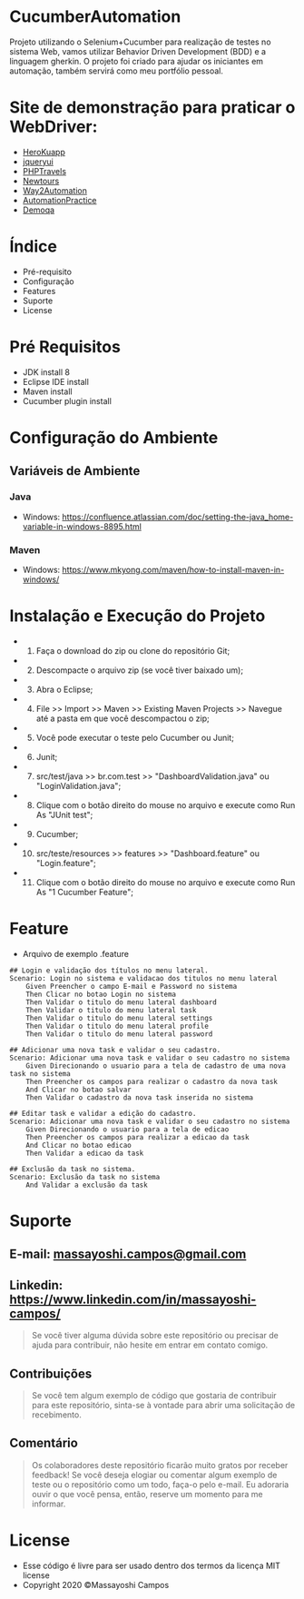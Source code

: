 # CucumberAutomation
Projeto utilizando o Selenium+Cucumber para realização de testes no sistema Web, vamos utilizar Behavior Driven Development (BDD) e a linguagem gherkin. O projeto foi criado para ajudar os iniciantes em automação, também servirá como meu portfólio pessoal.

# Site de demonstração para praticar o WebDriver:

- [HeroKuapp](http://the-internet.herokuapp.com/)
- [jqueryui](https://jqueryui.com/demos/)
- [PHPTravels](https://phptravels.com/demo/)
- [Newtours](http://newtours.demoaut.com/)
- [Way2Automation](http://www.way2automation.com/demo.html)
- [AutomationPractice](http://automationpractice.com/index.php)
- [Demoqa](https://demoqa.com/)

# Índice

- Pré-requisito
- Configuração
- Features
- Suporte
- License

# Pré Requisitos

- JDK install 8
- Eclipse IDE install
- Maven install
- Cucumber plugin install

# Configuração do Ambiente

## Variáveis de Ambiente

### Java

- Windows: https://confluence.atlassian.com/doc/setting-the-java_home-variable-in-windows-8895.html

### Maven

- Windows: https://www.mkyong.com/maven/how-to-install-maven-in-windows/


# Instalação e Execução do Projeto

- 1. Faça o download do zip ou clone do repositório Git;
- 2. Descompacte o arquivo zip (se você tiver baixado um);
- 3. Abra o Eclipse;
- 4. File >> Import >> Maven >> Existing Maven Projects >> Navegue até a pasta em que você descompactou o zip;
- 5. Você pode executar o teste pelo Cucumber ou Junit;
- 6. Junit;
- 7. src/test/java >> br.com.test >> "DashboardValidation.java" ou "LoginValidation.java";
- 8. Clique com o botão direito do mouse no arquivo e execute como Run As "JUnit test";
- 9. Cucumber;
- 10. src/teste/resources >> features >> "Dashboard.feature" ou "Login.feature";  
- 11. Clique com o botão direito do mouse no arquivo e execute como Run As "1 Cucumber Feature";

# Feature

- Arquivo de exemplo .feature

```
## Login e validação dos títulos no menu lateral.
Scenario: Login no sistema e validacao dos titulos no menu lateral
    Given Preencher o campo E-mail e Password no sistema
    Then Clicar no botao Login no sistema
    Then Validar o titulo do menu lateral dashboard
    Then Validar o titulo do menu lateral task
    Then Validar o titulo do menu lateral settings
    Then Validar o titulo do menu lateral profile
    Then Validar o titulo do menu lateral password

## Adicionar uma nova task e validar o seu cadastro.
Scenario: Adicionar uma nova task e validar o seu cadastro no sistema
    Given Direcionando o usuario para a tela de cadastro de uma nova task no sistema
    Then Preencher os campos para realizar o cadastro da nova task
    And Clicar no botao salvar
    Then Validar o cadastro da nova task inserida no sistema

## Editar task e validar a edição do cadastro.
Scenario: Adicionar uma nova task e validar o seu cadastro no sistema
    Given Direcionando o usuario para a tela de edicao
    Then Preencher os campos para realizar a edicao da task
    And Clicar no botao edicao
    Then Validar a edicao da task
       
## Exclusão da task no sistema.
Scenario: Exclusão da task no sistema
    And Validar a exclusão da task
```
    
# Suporte
## E-mail: massayoshi.campos@gmail.com
## Linkedin: https://www.linkedin.com/in/massayoshi-campos/
> Se você tiver alguma dúvida sobre este repositório ou precisar de ajuda para contribuir, não hesite em entrar em contato comigo.

## Contribuições
> Se você tem algum exemplo de código que gostaria de contribuir para este repositório, sinta-se à vontade para abrir uma solicitação de recebimento.

## Comentário
> Os colaboradores deste repositório ficarão muito gratos por receber feedback! Se você deseja elogiar ou comentar algum exemplo de teste ou o repositório como um todo, faça-o pelo e-mail. Eu adoraria ouvir o que você pensa, então, reserve um momento para me informar.

# License
- Esse código é livre para ser usado dentro dos termos da licença MIT license
- Copyright 2020 ©Massayoshi Campos
